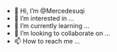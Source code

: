 - 👋 Hi, I’m @Mercedesuqi
- 👀 I’m interested in ...
- 🌱 I’m currently learning ...
- 💞️ I’m looking to collaborate on ...
- 📫 How to reach me ...

<!---
Mercedesuqi/Mercedesuqi is a ✨ special ✨ repository because its `README.md` (this file) appears on your GitHub profile.
You can click the Preview link to take a look at your changes.
--->
